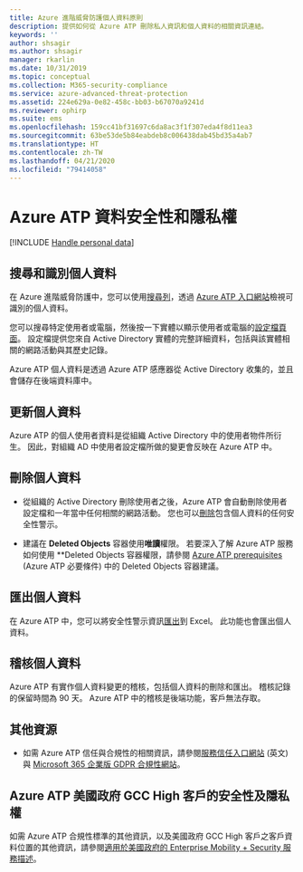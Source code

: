 ```yaml
---
title: Azure 進階威脅防護個人資料原則
description: 提供如何從 Azure ATP 刪除私人資訊和個人資料的相關資訊連結。
keywords: ''
author: shsagir
ms.author: shsagir
manager: rkarlin
ms.date: 10/31/2019
ms.topic: conceptual
ms.collection: M365-security-compliance
ms.service: azure-advanced-threat-protection
ms.assetid: 224e629a-0e82-458c-bb03-b67070a9241d
ms.reviewer: ophirp
ms.suite: ems
ms.openlocfilehash: 159cc41bf31697c6da8ac3f1f307eda4f8d11ea3
ms.sourcegitcommit: 63be53de5b84eabdeb8c006438dab45bd35a4ab7
ms.translationtype: HT
ms.contentlocale: zh-TW
ms.lasthandoff: 04/21/2020
ms.locfileid: "79414058"
---
```

# <a name="azure-atp-data-security-and-privacy"></a>Azure ATP 資料安全性和隱私權

[!INCLUDE [Handle personal data](../includes/gdpr-intro-sentence.md)]

## <a name="search-for-and-identify-personal-data"></a>搜尋和識別個人資料 

在 Azure 進階威脅防護中，您可以使用[搜尋列](workspace-portal.md)，透過 [Azure ATP 入口網站](workspace-portal.md#search-bar)檢視可識別的個人資料。 

您可以搜尋特定使用者或電腦，然後按一下實體以顯示使用者或電腦的[設定檔頁面](entity-profiles.md)。 設定檔提供您來自 Active Directory 實體的完整詳細資料，包括與該實體相關的網路活動與其歷史記錄。

Azure ATP 個人資料是透過 Azure ATP 感應器從 Active Directory 收集的，並且會儲存在後端資料庫中。

## <a name="update-personal-data"></a>更新個人資料 

Azure ATP 的個人使用者資料是從組織 Active Directory 中的使用者物件所衍生。 因此，對組織 AD 中使用者設定檔所做的變更會反映在 Azure ATP 中。


## <a name="delete-personal-data"></a>刪除個人資料 

- 從組織的 Active Directory 刪除使用者之後，Azure ATP 會自動刪除使用者設定檔和一年當中任何相關的網路活動。 您也可以[刪除](working-with-suspicious-activities.md#review-suspicious-activities-on-the-attack-time-line)包含個人資料的任何安全性警示。 

- 建議在 **Deleted Objects** 容器使用**唯讀**權限。 若要深入了解 Azure ATP 服務如何使用 **Deleted Objects 容器權限，請參閱 [Azure ATP prerequisites](https://docs.microsoft.com/azure-advanced-threat-protection/atp-prerequisites#before-you-start) (Azure ATP 必要條件) 中的 Deleted Objects 容器建議。

## <a name="export-personal-data"></a>匯出個人資料 

在 Azure ATP 中，您可以將安全性警示資訊[匯出](working-with-suspicious-activities.md#review-suspicious-activities-on-the-attack-time-line)到 Excel。 此功能也會匯出個人資料。 
 
## <a name="audit-personal-data"></a>稽核個人資料

Azure ATP 有實作個人資料變更的稽核，包括個人資料的刪除和匯出。 稽核記錄的保留時間為 90 天。 Azure ATP 中的稽核是後端功能，客戶無法存取。
 
## <a name="additional-resources"></a>其他資源

- 如需 Azure ATP 信任與合規性的相關資訊，請參閱[服務信任入口網站](https://servicetrust.microsoft.com/ViewPage/GDPRGetStarted) \(英文\) 與 [Microsoft 365 企業版 GDPR 合規性網站](https://docs.microsoft.com/microsoft-365/compliance/compliance-solutions-overview)。

## <a name="security-and-privacy-for-azure-atp-us-government-gcc-high-customers"></a>Azure ATP 美國政府 GCC High 客戶的安全性及隱私權 
如需 Azure ATP 合規性標準的其他資訊，以及美國政府 GCC High 客戶之客戶資料位置的其他資訊，請參閱[適用於美國政府的 Enterprise Mobility + Security 服務描述](https://docs.microsoft.com/enterprise-mobility-security/solutions/ems-govt-service-description)。 